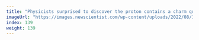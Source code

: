 ```yaml
---
title: "Physicists surprised to discover the proton contains a charm quark"
imageUrl: "https://images.newscientist.com/wp-content/uploads/2022/08/17103310/SEI_119824070.jpg?width=600"
index: 139
weight: 139
---
```

